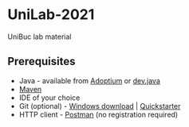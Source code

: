 # UniLab-2021
UniBuc lab material

## Prerequisites
- Java - available from [Adoptium](https://adoptium.net/) or [dev.java](https://dev.java/)
- [Maven](https://maven.apache.org/download.cgi?Preferred=ftp://ftp.osuosl.org/pub/apache/)
- IDE of your choice
- Git (optional) - [Windows download](https://gitforwindows.org/) | [Quickstarter](https://learngitbranching.js.org/)
- HTTP client - [Postman](https://www.postman.com/downloads/) (no registration required)

